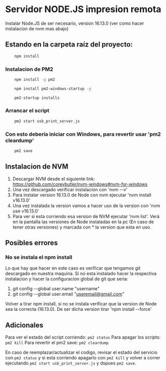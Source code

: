 # Servidor NODE.JS impresion remota

Instalar Node.JS de ser necesario, version 16.13.0 (ver como hacer instalacion de nvm mas abajo)

## Estando en la carpeta raíz del proyecto:

```bash
    npm install
```

### Instalacion de PM2

```bash
    npm install -g pm2
```

```bash
    npm install pm2-windows-startup -g
```

```bash
    pm2-startup installs
```

### Arrancar el script

```bash
    pm2 start usb_print_server.js
```

### Con esto deberia iniciar con Windows, para revertir usar 'pm2 cleardump'

```bash
    pm2 save
```

## Instalacion de NVM

1. Descargar NVM desde el siguiente link: https://github.com/coreybutler/nvm-windows#nvm-for-windows
2. Una vez descargado verificar instalacion con 'nvm --v'
3. Para instalar version 16.13.0 de Node con nvm ejecutar 'nvm install v16.13.0'
4. Una vez instalada la version vamos a hacer uso de la version con 'nvm use v16.13.0'
5. Para ver si esta corriendo esa version de NVM ejecutar 'nvm list'. Verá en la pantalla las versiones de Node instaladas en la pc (En caso de tener otras versiones) y marcada con \* la version que esta en uso.

## Posibles errores

### No se instala el npm install

Lo que hay que hacer en este caso es verificar que tengamos git descargado en nuestra maquina. Si no esta instalado hacer la respectiva instalacion y hacer la configuracion global de git que seria:

1. git config --global user.name "username"
2. git config --global user.email "useremail@gmail.com"

Volver a tirar npm install, si no se instala verificar que la version de Node sea la correcta (16.13.0). De ser dicha version tirar 'npm install --force'

## Adicionales

Para ver el estado del script corriendo: `pm2 status`
Para apagar los scripts: `pm2 kill`
Para revertir el pm2 save: `pm2 cleardump`

En caso de reemplazar/actualizar el codigo, revisar el estado del servicio con `pm2 status` y si esta corriendo
apagarlo con `pm2 kill` y volver a correr ejecutando `pm2 start usb_print_server.js` y dspues `pm2 save`.
